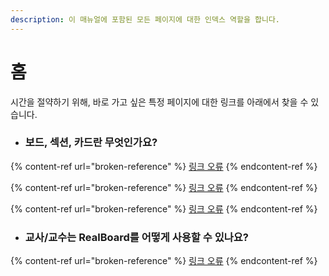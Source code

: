 ```yaml
---
description: 이 매뉴얼에 포함된 모든 페이지에 대한 인덱스 역할을 합니다.
---
```


# 홈

시간을 절약하기 위해, 바로 가고 싶은 특정 페이지에 대한 링크를 아래에서 찾을 수 있습니다.&#x20;



* ### 보드, 섹션, 카드란 무엇인가요?

{% content-ref url="broken-reference" %}
[링크 오류](broken-reference)
{% endcontent-ref %}

{% content-ref url="broken-reference" %}
[링크 오류](broken-reference)
{% endcontent-ref %}

{% content-ref url="broken-reference" %}
[링크 오류](broken-reference)
{% endcontent-ref %}



* ### 교사/교수는 RealBoard를 어떻게 사용할 수 있나요?&#x20;

{% content-ref url="broken-reference" %}
[링크 오류](broken-reference)
{% endcontent-ref %}
